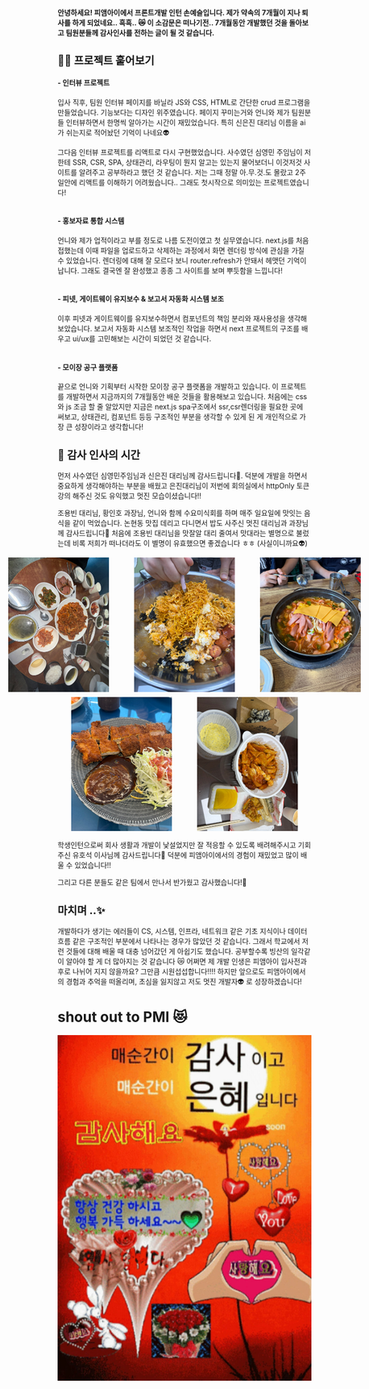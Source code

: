 <b>안녕하세요! 피앰아이에서 프론트개발 인턴 손예슬입니다. 제가 약속의 7개월이 지나 퇴사를 하게 되었네요.. 흑흑.. 😿
이 소감문은 떠나기전.. 7개월동안 개발했던 것을 돌아보고 팀원분들께 감사인사를 전하는 글이 될 것 같습니다. </b>

## 👩‍💻 프로젝트 훝어보기

#### -   인터뷰 프로젝트
입사 직후, 팀원 인터뷰 페이지를 바닐라 JS와 CSS, HTML로 간단한 crud 프로그램을 만들었습니다. 기능보다는 디자인 위주였습니다. 페이지 꾸미는거와 언니와 제가 팀원분들 인터뷰하면서 한명씩 알아가는 시간이 재밌었습니다. 특히 신은진 대리님 이름을 ai가 쉬는지로 적어놨던 기억이 나네요👽

그다음 인터뷰 프로젝트를 리액트로 다시 구현했었습니다. 사수였던 심영민 주임님이 저한테 SSR, CSR, SPA, 상태관리, 라우팅이 뭔지 알고는 있는지 물어보더니 이것저것 사이트를 알려주고 공부하라고 했던 것 같습니다. 저는 그때 정말 아.무.것.도 몰랐고 2주일안에 리액트를 이해하기 어려웠습니다.. 그래도 첫시작으로 의미있는 프로젝트였습니다!
<br><br>
#### -   홍보자료 통합 시스템
언니와 제가 업적이라고 부를 정도로 나름 도전이였고 첫 실무였습니다. next.js를 처음 접했는데 이때 파일을 업로드하고 삭제하는 과정에서 화면 렌더링 방식에 관심을 가질 수 있었습니다. 렌더링에 대해 잘 모르다 보니 router.refresh가 안돼서 헤맷던 기억이 납니다. 그래도 결국엔 잘 완성했고 종종 그 사이트를 보며 뿌듯함을 느낍니다!
<br><br>
#### -   피넷, 게이트웨이 유지보수 & 보고서 자동화 시스템 보조
이후 피넷과 게이트웨이를 유지보수하면서 컴포넌트의 책임 분리와 재사용성을 생각해 보았습니다. 보고서 자동화 시스템 보조적인 작업을 하면서 next 프로젝트의 구조를 배우고 ui/ux를 고민해보는 시간이 되었던 것 같습니다.
<br><br>
#### -   모이장 공구 플랫폼
끝으로 언니와 기획부터 시작한 모이장 공구 플랫폼을 개발하고 있습니다. 이 프로젝트를 개발하면서 지금까지의 7개월동안 배운 것들을 활용해보고 있습니다. 처음에는 css와 js 조금 할 줄 알았지만 지금은 next.js spa구조에서 ssr,csr렌더링을 필요한 곳에 써보고, 상태관리, 컴포넌트 등등 구조적인 부분을 생각할 수 있게 된 게 개인적으로 가장 큰 성장이라고 생각합니다!

## 🙏 감사 인사의 시간

먼저 사수였던 심영민주임님과 신은진 대리님께 감사드립니다🙏. 덕분에 개발을 하면서 중요하게 생각해야하는 부분을 배웠고 은진대리님이 저번에 회의실에서 httpOnly 토큰 강의 해주신 것도 유익했고 멋진 모습이셨습니다!!

조용빈 대리님, 황인호 과장님, 언니와 함께 수요미식회를 하며 매주 일요일에 맛잇는 음식을 같이 먹었습니다. 논현동 맛집 데리고 다니면서 밥도 사주신 멋진 대리님과 과장님께 감사드립니다🙏 처음에 조용빈 대리님을 맛잘알 대리 줄여서 맛대라는 별명으로 불렀는데 비록 저희가 떠나더라도 이 별명이 유효했으면 좋겠습니다 ㅎㅎ (사실이니까요👽)

<div style="display: flex; gap: 50px; justify-content: center;">
  <img src="/assets/images/ysson/eunjine.jpg" alt="논현 최고의 맛집" width="200"/>
  <img src="/assets/images/ysson/buldak.jpg" alt="불닭볶음밥" width="200"/>
  <img src="/assets/images/ysson/budaejjigae.jpg" alt="부대찌개" width="200"/>
</div>

<div style="display: flex; gap: 50px; margin-top: 10px; justify-content: center;">
  <img src="/assets/images/ysson/hansung.jpg" alt="한성돈까스" width="200"/>
  <img src="/assets/images/ysson/yeopdduk.jpg" alt="엽떡" width="200"/>
</div>

<br>
학생인턴으로써 회사 생활과 개발이 낯설었지만 잘 적응할 수 있도록 배려해주시고 기회주신 유호석 이사님께 감사드립니다🙏 덕분에 피앰아이에서의 경험이 재밌었고 많이 배울 수 있었습니다!!

그리고 다른 분들도 같은 팀에서 만나서 반가웠고 감사했습니다!🙏

## 마치며 ..✨

개발하다가 생기는 에러들이 CS, 시스템, 인프라, 네트워크 같은 기초 지식이나 데이터 흐름 같은 구조적인 부분에서 나타나는 경우가 많았던 것 같습니다. 그래서 학교에서 저런 것들에 대해 배울 때 대충 넘어갔던 게 아쉽기도 했습니다. 공부할수록 빙산의 일각같이 알아야 할 게 더 많아지는 것 같습니다 😿 어쩌면 제 개발 인생은 피앰아이 입사전과 후로 나뉘어 지지 않을까요? 그만큼 시원섭섭합니다!!!! 하지만 앞으로도 피앰아이에서의 경험과 추억을 떠올리며, 초심을 잃지않고 저도 멋진 개발자👽 로 성장하겠습니다!

# shout out to PMI 😻 

![마지막 사진](/assets/images/ysson/text.png)